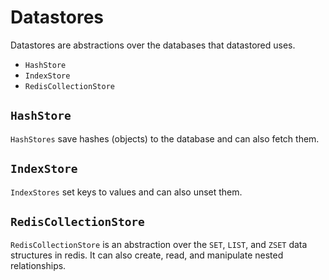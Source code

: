 Datastores
==========

Datastores are abstractions over the databases that datastored uses.

- `HashStore`
- `IndexStore`
- `RedisCollectionStore`

## `HashStore`

`HashStores` save hashes (objects) to the database and can also fetch them.

## `IndexStore`

`IndexStores` set keys to values and can also unset them.

## `RedisCollectionStore`

`RedisCollectionStore` is an abstraction over the `SET`, `LIST`, and `ZSET` data structures in redis. It can also create, read, and manipulate nested relationships.

